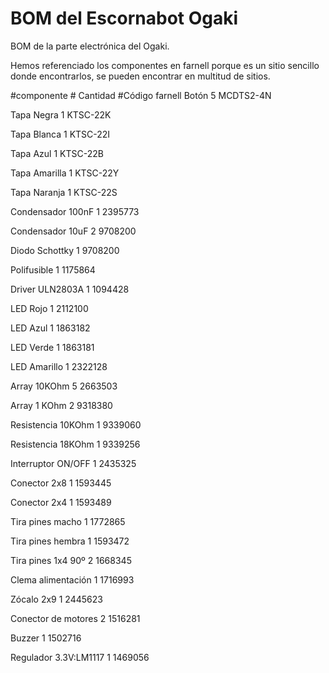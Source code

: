 # BOM del Escornabot Ogaki

BOM de la parte electrónica del Ogaki. 

Hemos referenciado los componentes en farnell porque es un sitio sencillo donde encontrarlos, se pueden encontrar en multitud de sitios. 

#componente	   # Cantidad	    #Código farnell	
Botón		 	5		MCDTS2-4N

Tapa Negra	   	1		KTSC-22K

Tapa Blanca	   	1		KTSC-22I

Tapa Azul	   	1		KTSC-22B

Tapa Amarilla	   	1		KTSC-22Y

Tapa Naranja	   	1		KTSC-22S

Condensador 100nF  	1		2395773		

Condensador 10uF	2		9708200

Diodo Schottky		1		9708200

Polifusible		1		1175864

Driver ULN2803A		1		1094428

LED Rojo		1		2112100

LED Azul		1		1863182

LED Verde		1		1863181

LED Amarillo		1		2322128

Array 10KOhm		5		2663503

Array 1 KOhm		2		9318380

Resistencia 10KOhm	1		9339060

Resistencia 18KOhm	1		9339256

Interruptor ON/OFF	1		2435325

Conector 2x8		1		1593445

Conector 2x4		1		1593489

Tira pines macho	1		1772865

Tira pines hembra	1		1593472

Tira pines 1x4 90º	2		1668345

Clema alimentación	1		1716993

Zócalo 2x9		1		2445623

Conector de motores	2		1516281

Buzzer			1		1502716

Regulador 3.3V:LM1117	1		1469056



